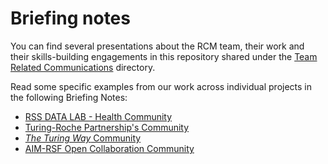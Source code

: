 # Briefing notes

You can find several presentations about the RCM team, their work and their skills-building engagements in this repository shared under the [Team Related Communications](./team-related-comms) directory.

Read some specific examples from our work across individual projects in the following Briefing Notes:
* [RSS DATA LAB - Health Community](./team-related-comms/briefing-notes/2023-RCM-Briefing_Turing-RSSHealthDataLab_community-EK.pdf)
* [Turing-Roche Partnership's Community](./team-related-comms/briefing-notes/2023-RCM-Briefing_Turing-Roche_community-VH.pdf)
* [*The Turing Way* Community](./team-related-comms/briefing-notes/2023-RCM-Briefing_TuringWay_community-ALS.pdf)
* [AIM-RSF Open Collaboration Community](./team-related-comms/briefing-notes/2023-RCM-Briefing_AIM-RSF-OpenCollab_community-EZ.pdf)